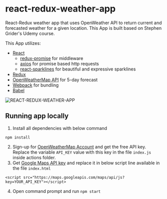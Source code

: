 # react-redux-weather-app
React-Redux weather app that uses OpenWeather API to return current and forecasted weather for a given location. This App is built based on Stephen Grider's Udemy course.

This App utilizes:
- [React](https://reactjs.org/)
    - [redux-promise](https://www.npmjs.com/package/redux-promise) for middleware
    - [axios](https://www.npmjs.com/package/axios) for promise based http requests
    - [react-sparklines](https://github.com/borisyankov/react-sparklines) for beautiful and expressive sparklines
- [Redux](https://redux.js.org/)
- [OpenWeatherMap API](http://openweathermap.org/forecast5) for 5-day forecast
- [Webpack](https://webpack.github.io/) for bundling
- [Babel](https://babeljs.io/)

![REACT-REDUX-WEATHER-APP](https://media.giphy.com/media/3o751RDO3azkk6MyU8/giphy.gif)

## Running app locally

1. Install all dependencies with below command
```
npm install
```
2. Sign-up for [OpenWeatherMap Account](https://home.openweathermap.org/users/sign_up) and get the free API key. Replace the variable ```API_KEY``` value with this key in the file ```index.js``` inside actions folder.
3. Get [Google Maps API key](https://developers.google.com/maps/documentation/javascript/get-api-key) and replace it in below script line available in the file ```index.html```
```
<script src="https://maps.googleapis.com/maps/api/js?key=YOUR_API_KEY"></script>
```
4. Open command prompt and run ```npm start```

